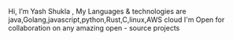  Hi, I’m Yash Shukla ,
     My Languages & technologies are java,Golang,javascript,python,Rust,C,linux,AWS cloud
     I'm Open for collaboration on any amazing open - source projects  

<!---
shuklayash10/shuklayash10 is a ✨ special ✨ repository because its `README.md` (this file) appears on your GitHub profile.
You can click the Preview link to take a look at your changes.
--->
